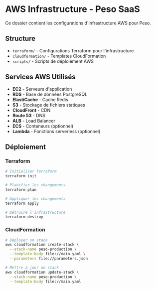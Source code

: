 # AWS Infrastructure - Peso SaaS

Ce dossier contient les configurations d'infrastructure AWS pour Peso.

## Structure

- `terraform/` - Configurations Terraform pour l'infrastructure
- `cloudformation/` - Templates CloudFormation
- `scripts/` - Scripts de déploiement AWS

## Services AWS Utilisés

- **EC2** - Serveurs d'application
- **RDS** - Base de données PostgreSQL
- **ElastiCache** - Cache Redis
- **S3** - Stockage de fichiers statiques
- **CloudFront** - CDN
- **Route 53** - DNS
- **ALB** - Load Balancer
- **ECS** - Conteneurs (optionnel)
- **Lambda** - Fonctions serverless (optionnel)

## Déploiement

### Terraform
```bash
# Initialiser Terraform
terraform init

# Planifier les changements
terraform plan

# Appliquer les changements
terraform apply

# Détruire l'infrastructure
terraform destroy
```

### CloudFormation
```bash
# Déployer un stack
aws cloudformation create-stack \
  --stack-name peso-production \
  --template-body file://main.yaml \
  --parameters file://parameters.json

# Mettre à jour un stack
aws cloudformation update-stack \
  --stack-name peso-production \
  --template-body file://main.yaml
```
